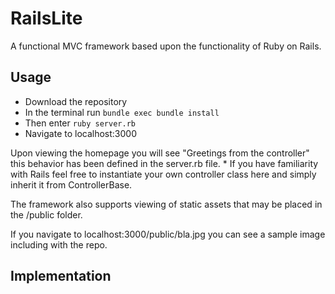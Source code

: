 # RailsLite

A functional MVC framework based upon the functionality of Ruby on Rails. 

## Usage

* Download the repository
* In the terminal run `bundle exec bundle install`
* Then enter `ruby server.rb`
* Navigate to localhost:3000

Upon viewing the homepage you will see "Greetings from the controller" this behavior has been 
defined in the server.rb file.
	* If you have familiarity with Rails feel free to instantiate your own controller class here and 
	simply inherit it from ControllerBase. 

The framework also supports viewing of static assets that may be placed in the /public folder. 

If you navigate to localhost:3000/public/bla.jpg you can see a sample image including with the repo.

## Implementation

